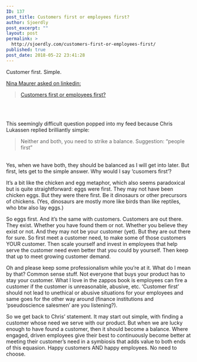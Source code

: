 ```yaml
---
ID: 137
post_title: Customers first or employees first?
author: Sjoerdly
post_excerpt: ""
layout: post
permalink: >
  http://sjoerdly.com/customers-first-or-employees-first/
published: true
post_date: 2018-05-22 23:41:28
---
```

<p dir="auto">Customer first. Simple. <br></p><p dir="auto"><a href="https://www.linkedin.com/feed/update/urn:li:activity:6404648947884924928" target="_blank">Nina Maurer asked on linkedin:</a></p><blockquote><a href="https://www.linkedin.com/feed/update/urn:li:activity:6404648947884924928" target="_blank">Customers first or employees first?</a></blockquote><p><br>&nbsp;</p><p dir="auto">This seemingly difficult question popped into my feed because Chris Lukassen replied brilliantly simple:</p><blockquote>Neither and both, you need to strike a balance. Suggestion: “people first”</blockquote><p dir="auto"><br>Yes, when we have both, they should be balanced as I will get into later. But first, lets get to the simple answer. Why would I say ‘cusomers first’?<br></p><p dir="auto">It’s a bit like the chicken and egg metaphor, which also seems paradoxical but is quite straightforward: eggs were first. They may not have been chicken eggs. But they were there first. Be it dinosaurs or other precursors of chickens. (Yes, dinosaurs are mostly more like birds than like reptiles, who btw also lay eggs.)<br></p><p>So eggs first. And it’s the same with customers. Customers are out there. They exist. Whether you have found them or not. Whether you believe they exist or not. And they may not be your customer (yet). But they are out there for sure. So first meet a customer need, to make some of those customers YOUR customer. Then scale yourself and invest in employees that help serve the customer need even better that you could by yourself. Then keep that up to meet growing customer demand. <br></p><p dir="ltr">Oh and please keep some professionalism while you’re at it. What do I mean by that? Common sense stuff. Not everyone that buys your product has to stay your customer. What I love in the zappos book is employees can fire a customer if the customer is unreasonable, abusive, etc. ‘Customer first’ should not lead to unethical or abusive situations for your employees and same goes for the other way around (finance institutions and ‘pseudoscience salesmen’ are you listening?).<br></p><p dir="ltr">So we get back to Chris’ statement. It may start out simple, with finding a customer whose need we serve with our product. But when we are lucky enough to have found a customer, then it should become a balance. Where engaged, driven employees give their best to continuously become better at meeting their customer’s need in a symbiosis that adds value to both ends of this equasion. Happy customers AND happy employees. No need to choose. </p>